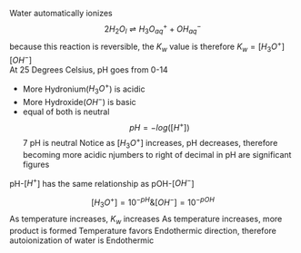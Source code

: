 Water automatically ionizes$$2H_2O_l \rightleftharpoons H_3O^+_{aq} + OH^-_{aq}$$
because this reaction is reversible, the $K_w$ value is therefore $K_w = [H_3O^+][OH^-]$  
At 25 Degrees Celsius, pH goes from 0-14
- More Hydronium($H_3O^+$) is acidic
- More Hydroxide($OH^-$) is basic
- equal of both is neutral
$$pH = -log([H^+])$$
7 pH is neutral
Notice as \[$H_3O^+$]  increases, pH decreases, therefore becoming more acidic
njumbers to right of decimal in pH are significant figures

pH-\[$H^+$] has the same relationship as pOH-\[$OH^-$]

$$[H_3O^+]=10^{-pH} \& [OH^-] = 10^{-pOH}$$
As temperature increases, $K_w$ increases
As temperature increases, more product is formed
Temperature favors Endothermic direction, therefore autoionization of water is Endothermic